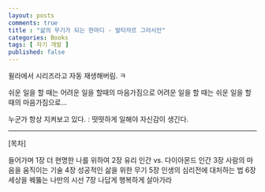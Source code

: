 ```yaml
---
layout: posts
comments: true
title : "삶의 무기가 되는 한마디 - 발타자르 그라시안"
categories: Books
tags: [ 자기 개발 ]
published: false
---
```


윌라에서 시리즈라고 자동 재생해버림. ㅋ

쉬운 일을 할 때는 어려운 일을 할때의 마음가짐으로 어려운 일을 할 때는 쉬운 일을 할 때의 마음가짐으로...

누군가 항상 지켜보고 있다.
 : 떳떳하게 일해야 자신감이 생긴다.

---

[목차]

들어가며
1장 더 현명한 나를 위하여
2장 유리 인간 vs. 다이아몬드 인간
3장 사람의 마음을 움직이는 기술
4장 성공적인 삶을 위한 무기
5장 인생의 심리전에 대처하는 법
6장 세상을 꿰뚫는 나만의 시선
7장 나답게 행복하게 살아가라

